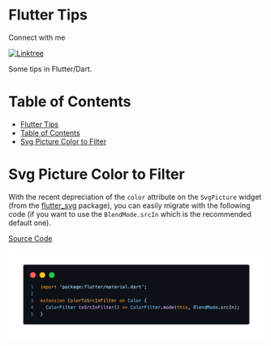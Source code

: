 # Flutter Tips

Connect with me

[![Linktree](https://img.shields.io/badge/linktree-eeeeee?style=for-the-badge&logo=linktree&logoColor=black&link=https://linktr.ee/pmonier)](https://linktr.ee/pmonier)

Some tips in Flutter/Dart.

# Table of Contents

- [Flutter Tips](#flutter-tips)
- [Table of Contents](#table-of-contents)
- [Svg Picture Color to Filter](#svg-picture-color-to-filter)

# Svg Picture Color to Filter

With the recent depreciation of the `color` attribute on the `SvgPicture` widget (from the [flutter_svg](https://pub.dev/packages/flutter_svg) package), you can easily migrate with the following code (if you want to use the `BlendMode.srcIn` which is the recommended default one).

[Source Code](source/svg_picture_color_to_filter.dart)

![](images/svg_picture_color_to_filter.png)